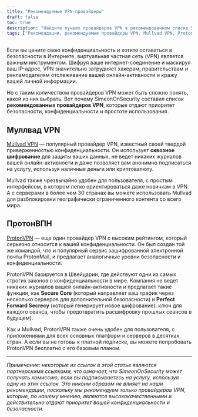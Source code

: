 ```yaml
---
title: "Рекомендуемые VPN-провайдеры"
draft: false
toc: true
description: "Найдите лучших провайдеров VPN в рекомендованном списке SimeonOnSecurity. Оставайтесь в безопасности и защищайте свою конфиденциальность в Интернете с помощью лучших провайдеров, таких как Mullvad VPN и ProtonVPN."
tags: ["Рекомендации, рекомендуемые провайдеры VPN, Mullvad VPN, ProtonVPN, виртуальная частная сеть, конфиденциальность, онлайн-безопасность"]
---
```


Если вы цените свою конфиденциальность и хотите оставаться в безопасности в Интернете, виртуальная частная сеть (VPN) является важным инструментом. Шифруя ваше интернет-соединение и маскируя ваш IP-адрес, VPN значительно затрудняет хакерам, правительствам и рекламодателям отслеживание вашей онлайн-активности и кражу вашей личной информации.

Но с таким количеством провайдеров VPN может быть сложно понять, какой из них выбрать. Вот почему SimeonOnSecurity составил список **рекомендованных провайдеров VPN**, которые отдают приоритет безопасности, конфиденциальности и простоте использования.

## Муллвад VPN

[Mullvad VPN](https://mullvad.net/en/) — популярный провайдер VPN, известный своей твердой приверженностью конфиденциальности. Он использует **сквозное шифрование** для защиты ваших данных, не ведет никаких журналов вашей онлайн-активности и даже позволяет вам анонимно подписаться на услугу, используя наличные деньги или криптовалюту.

Mullvad также чрезвычайно удобен для пользователя, с простым интерфейсом, в котором легко ориентироваться даже новичкам в VPN. А с серверами в более чем 30 странах вы можете использовать Mullvad для разблокировки географически ограниченного контента со всего мира.

## ПротонВПН

[ProtonVPN](https://protonvpn.com/) — еще один провайдер VPN с высоким рейтингом, который серьезно относится к вашей конфиденциальности. Он был создан той же командой, что и популярный сервис зашифрованной электронной почты ProtonMail, и предлагает аналогичные уровни безопасности и конфиденциальности.

ProtonVPN базируется в Швейцарии, где действуют одни из самых строгих законов о конфиденциальности в мире. Компания не ведет никаких журналов вашей онлайн-активности и предлагает такие функции, как **Secure Core** (который направляет ваш трафик через несколько серверов для дополнительной безопасности) и **Perfect Forward Secrecy** (который генерирует новое шифрование). ключ для каждого сеанса, чтобы предотвратить расшифровку прошлых сеансов в будущем).

Как и Mullvad, ProtonVPN также очень удобен для пользователя, с приложениями для всех основных платформ и серверов в десятках стран. А если вы не готовы к платной подписке, вы можете попробовать ProtonVPN бесплатно с его базовым планом.

---

*Примечание: некоторые из ссылок в этой статье являются партнерскими ссылками, что означает, что SimeonOnSecurity может получать комиссию, если вы подписываетесь на услугу, используя одну из этих ссылок. Это никоим образом не влияет на наши рекомендации, поскольку мы рекомендуем только провайдеров VPN, которые, по нашему мнению, являются высококачественными и действительно отдают приоритет вашей конфиденциальности и безопасности.*

